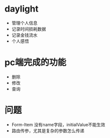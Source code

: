 # daylight
+ 管理个人信息
+ 记录时间损耗数据
+ 记录金钱流水
+ 个人感悟

# pc端完成的功能
+ 删除
+ 修改
+ 查询 

# 问题
+ Form-Item 没有name字段，initialValue不能生效
+ 路由传参，尤其是复杂的参数怎么传递
